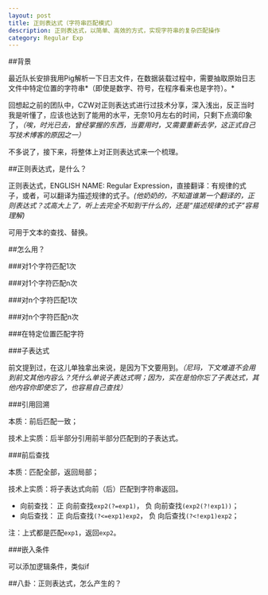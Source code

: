 ```yaml
---
layout: post
title: 正则表达式（字符串匹配模式）
description: 正则表达式，以简单、高效的方式，实现字符串的复杂匹配操作
category: Regular Exp
---
```


##背景

最近队长安排我用Pig解析一下日志文件，在数据装载过程中，需要抽取原始日志文件中特定位置的字符串*（即使是数字、符号，在程序看来也是字符）。*

回想起之前的团队中，CZW对正则表达式进行过技术分享，深入浅出，反正当时我是听懂了，应该也达到了能用的水平，无奈10月左右的时间，只剩下点滴印象了，*（唉，时光已去，曾经掌握的东西，当要用时，又需要重新去学，这正式自己写技术博客的原因之一）*

不多说了，接下来，将整体上对正则表达式来一个梳理。

##正则表达式，是什么？

正则表达式，ENGLISH NAME: Regular Expression，直接翻译：有规律的式子，或者，可以翻译为描述规律的式子。*(他奶奶的，不知道谁第一个翻译的，正则表达式？忒高大上了，听上去完全不知到干什么的，还是“描述规律的式子”容易理解)*

可用于文本的查找、替换。


##怎么用？

###对1个字符匹配1次



###对1个字符匹配n次



###对n个字符匹配1次



###对n个字符匹配n次


###在特定位置匹配字符


###子表达式

前文提到过，在这儿单独拿出来说，是因为下文要用到。*（尼玛，下文难道不会用到前文其他内容么？凭什么单说子表达式啊；因为，实在是怕你忘了子表达式，其他内容你即使忘了，也容易自己查找）*

###引用回溯

本质：前后匹配一致；

技术上实质：后半部分引用前半部分匹配到的子表达式。




###前后查找

本质：匹配全部，返回局部；

技术上实质：将子表达式向前（后）匹配到字符串返回。

* 向前查找： 正 向前查找`exp2(?=exp1)`， 负 向前查找`(exp2(?!exp1))`；
* 向后查找： 正 向后查找`(?<=exp1)exp2`， 负 向后查找`(?<!exp1)exp2`；

注：上式都是匹配`exp1`，返回`exp2`。


###嵌入条件

可以添加逻辑条件，类似if


##八卦：正则表达式，怎么产生的？



[NingG]:    http://ningg.github.com  "NingG"
